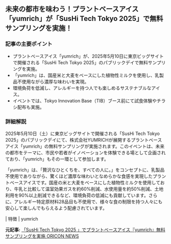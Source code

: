 ## 未来の都市を味わう！プラントベースアイス「yumrich」が「SusHi Tech Tokyo 2025」で無料サンプリングを実施！

### 記事の主要ポイント

* プラントベースアイス「yumrich」が、2025年5月10日に東京ビッグサイトで開催される「SusHi Tech Tokyo 2025」のパブリックデイで無料サンプリングを実施。
* 「yumrich」は、国産米と大麦をベースにした植物性ミルクを使用し、乳製品不使用ながら濃厚な味わいを実現。
* 環境負荷を低減し、アレルギーを持つ人でも楽しめるサステナブルなアイス。
* イベントでは、Tokyo Innovation Base（TIB）ブース前にて試食体験やチラシ配布も実施。

### 詳細解説

2025年5月10日（土）に東京ビッグサイトで開催される「SusHi Tech Tokyo 2025」のパブリックデイにて、株式会社YUMRICHが展開するプラントベースアイス「yumrich」の無料サンプリングが実施されます。このイベントは、未来の都市をテーマに、市民や若者がイノベーションを体験できる場として企画されており、「yumrich」もその一環として参加します。

「yumrich」は、「贅沢なひとくちを、すべての人に。」をコンセプトに、乳製品不使用でありながら、驚くほど濃厚な味わいとなめらかな食感を実現したプラントベースアイスです。国産の米と大麦をベースにした植物性ミルクを使用しており、牛乳と比較して温室効果ガスを約60%削減、水使用量を約50%削減、土地利用を90%以上削減できるなど、環境負荷の低減にも貢献しています。さらに、アレルギー特定原材料28品目も不使用で、様々な食の制限を持つ人々にも安心して楽しんでもらえるよう配慮されています。

| 特徴 | yumrich 

**元記事:** [「SusHi Tech Tokyo 2025 」でプラントベースアイス『yumrich』無料サンプリングを実施 ORICON NEWS](https://www.oricon.co.jp/pressrelease/2311274/)